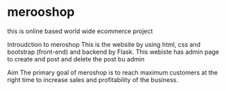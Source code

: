 # merooshop
this is online based world wide ecommerce project

Introudction to meroshop
This is the website by using html, css and bootstrap (front-end) and backend by Flask. This webiste has admin page to create and post and delete the post bu admin

Aim 
The primary goal of meroshop is to reach maximum customers at the right time to increase sales and profitability of the business.
